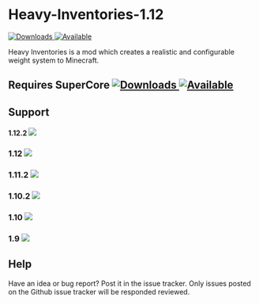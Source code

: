 # Heavy-Inventories-1.12 
[![Downloads](http://cf.way2muchnoise.eu/full_heavy-inventories_downloads.svg)  ![Available](http://cf.way2muchnoise.eu/versions/heavy-inventories.svg)](https://minecraft.curseforge.com/projects/heavy-inventories)

Heavy Inventories is a mod which creates a realistic and configurable weight system to Minecraft.

## Requires SuperCore [![Downloads](http://cf.way2muchnoise.eu/full_supercore_downloads.svg)  ![Available](http://cf.way2muchnoise.eu/versions/supercore.svg)](https://minecraft.curseforge.com/projects/supercore)

## Support

#### 1.12.2 ![](https://img.shields.io/badge/Status-Fully%20supported-green.svg)
### 1.12 ![](https://img.shields.io/badge/Status-Fully%20supported-green.svg)
### 1.11.2 ![](https://img.shields.io/badge/Status-Partially%20Supported-red.svg)
### 1.10.2 ![](https://img.shields.io/badge/Status-Not%20Supported-red.svg)
### 1.10 ![](https://img.shields.io/badge/Status-Not%20Supported-red.svg)
### 1.9 ![](https://img.shields.io/badge/Status-Partially%20Supported-red.svg)

## Help
Have an idea or bug report? Post it in the issue tracker. Only issues posted on the Github issue tracker will be responded reviewed.
